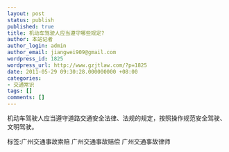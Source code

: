 ```yaml
---
layout: post
status: publish
published: true
title: 机动车驾驶人应当遵守哪些规定?
author: 本站记者
author_login: admin
author_email: jiangwei909@gmail.com
wordpress_id: 1825
wordpress_url: http://www.gzjtlaw.com/?p=1825
date: 2011-05-29 09:30:28.000000000 +08:00
categories:
- 交通常识
tags: []
comments: []
---
```

机动车驾驶人应当遵守道路交通安全法律、法规的规定，按照操作规范安全驾驶、文明驾驶。 标签:广州交通事故索赔 广州交通事故赔偿 广州交通事故律师
